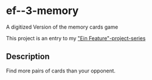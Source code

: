 # ef--3-memory
A digitized Version of the memory cards game

This project is an entry to my ["Ein Feature"-project-series](http://tobias.gepp-im-web.de/archives/category/ein-feature-projekt/)

## Description

Find more pairs of cards than your opponent.
